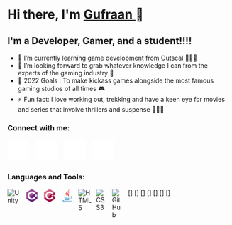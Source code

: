 # Hi there, I'm  <a href="https://www.linkedin.com/in/gufraan-ansari-30448b196/" target="_blank"> Gufraan </a>👋

## I'm a Developer, Gamer, and a student!!!!

- 🌱 I’m currently learning game development from Outscal 🧑🏻‍💻
- 👯 I’m looking forward to grab whatever knowledge I can from the experts of the gaming industry 📑
- 🥅 2022 Goals : To make kickass games alongside the most famous gaming studios of all times 🎮
- ⚡ Fun fact: I love working out, trekking and have a keen eye for movies and series that involve thrillers and suspense 🧗🏻‍♂️

### Connect with me:

[![website](./img/globe-dark.svg)](https://ansarigufraan0.wixsite.com/website)
&nbsp;&nbsp;
[![website](./img/twitter-dark.svg)](https://twitter.com/GufraanAnsari_)
&nbsp;&nbsp;
[![website](./img/linkedin-dark.svg)](https://www.linkedin.com/in/gufraan-ansari-30448b196/)
&nbsp;&nbsp;
[![website](./img/instagram-dark.svg)](https://www.instagram.com/its_gufraan_not_gurfaan/)


### Languages and Tools:

[<img align="left" alt="Unity" width="30px" src="https://www.vectorlogo.zone/logos/unity3d/unity3d-icon.svg" style="padding-right:10px;" />]
[<img align="left" alt="CSharp" width="30px" src="https://raw.githubusercontent.com/devicons/devicon/master/icons/csharp/csharp-original.svg" style="padding-right:10px;" />]
[<img align="left" alt="CPP" width="30px" src="https://raw.githubusercontent.com/devicons/devicon/master/icons/cplusplus/cplusplus-original.svg" style="padding-right:10px;" />]
[<img align="left" alt="JAVA" width="30px" src="https://raw.githubusercontent.com/devicons/devicon/master/icons/java/java-original.svg" style="padding-right:10px;" />]
[<img align="left" alt="HTML5" width="30px" src="https://cdn.jsdelivr.net/gh/devicons/devicon/icons/html5/html5-original.svg" style="padding-right:10px;" />]
[<img align="left" alt="CSS3" width="26px" src="https://cdn.jsdelivr.net/gh/devicons/devicon/icons/css3/css3-original.svg" style="padding-right:10px;" />]
[<img align="left" alt="GitHub" width="26px" src="https://user-images.githubusercontent.com/3369400/139447912-e0f43f33-6d9f-45f8-be46-2df5bbc91289.png" style="padding-right:10px;" />]
